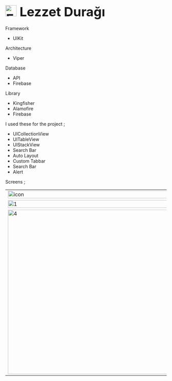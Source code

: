 
<h1><span style="font-size:40px"><img src="https://user-images.githubusercontent.com/77745850/222790117-b93c09be-3a18-435f-90dd-6354b8afb046.png" alt="Ed" width="35" height="35" />&nbsp;Lezzet Durağı</span></h1>


Framework 

- UIKit

Architecture

- Viper

Database

- API
- Firebase

Library
- Kingfisher
- Alamofire
- Firebase


I used these for the project ;

- UICollectionView 
- UITableView 
- UIStackView
- Search Bar
- Auto Layout 
- Custom Tabbar 
- Search Bar
- Alert



Screens ; <br>
<table>
    <tr>
    <td><img width="100%" alt="icon" src="https://user-images.githubusercontent.com/77745850/221878625-1e482b7d-c96b-4e0f-9835-82c29bc4baf6.png"></td>
    <td><img width="100%" alt="0" src="https://user-images.githubusercontent.com/77745850/221878012-eb3996fc-6ad6-403c-baaa-176dce4c3e74.png"></td>
   </tr> 
  <tr>
    <td><img width="100%" alt="1" src="https://user-images.githubusercontent.com/77745850/221878135-d2a2915b-c707-412e-be5e-8844aed2c9cf.png"></td>
    <td><img width="100%" alt="2" src="https://user-images.githubusercontent.com/77745850/221878577-ca9467d3-b5e3-4c1f-b0e2-100608294369.png"></td>
    <td><img width="100%" alt="3" src="https://user-images.githubusercontent.com/77745850/221878587-439f5ad3-515b-48c9-99d0-23c819e1e03a.png"></td>
   </tr> 
    <tr>
    <td><img width="514" alt="4" src="https://user-images.githubusercontent.com/77745850/221879023-9ac376d0-e40f-4ee3-b111-5713c04fa78a.png"></td>
    <td><img width="514" alt="5" src="https://user-images.githubusercontent.com/77745850/221879038-b871943f-d08d-4c75-8b65-d3254a864bda.png"></td>
    <td><img width="514" alt="6" src="https://user-images.githubusercontent.com/77745850/221879047-7a09c655-0b16-4090-a7fb-7924adbc3d8c.png"></td>
   </tr> 
 
 
</table>

